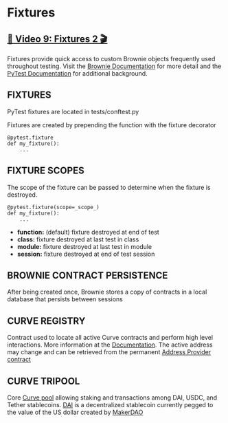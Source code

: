 # Fixtures

## [🎥 Video 9: Fixtures 2 🎬](https://youtu.be/fhPXJtQBF54)


Fixtures provide quick access to custom Brownie objects frequently used throughout testing.  Visit the [Brownie Documentation](https://eth-brownie.readthedocs.io/en/stable/tests-pytest-intro.html#fixtures) for more detail and the [PyTest Documentation]( https://docs.pytest.org/en/6.2.x/) for additional background.


## FIXTURES

PyTest fixtures are located in tests/conftest.py

Fixtures are created by prepending the function with the fixture decorator

	@pytest.fixture
	def my_fixture():
		...


## FIXTURE SCOPES
The scope of the fixture can be passed to determine when the fixture is destroyed.

	@pytest.fixture(scope=_scope_)
	def my_fixture():
		...

  * **function:** (default) fixture destroyed at end of test
  * **class:** fixture destroyed at last test in class
  * **module:** fixture destroyed at last test in module
  * **session:** fixture destroyed at end of test session


## BROWNIE CONTRACT PERSISTENCE
After being created once, Brownie stores a copy of contracts in a local database that persists between sessions


## CURVE REGISTRY
Contract used to locate all active Curve contracts and perform high level interactions.  More information at the [Documentation](https://curve.readthedocs.io/registry-overview.html).  The active address may change and can be retrieved from the permanent [Address Provider contract](https://etherscan.io/address/0x0000000022d53366457f9d5e68ec105046fc4383)


## CURVE TRIPOOL
Core [Curve pool](https://curve.fi/3pool) allowing staking and transactions among DAI, USDC, and Tether stablecoins.  [DAI](https://etherscan.io/token/0x6B175474E89094C44Da98b954EedeAC495271d0F) is a decentralized stablecoin currently pegged to the value of the US dollar created by [MakerDAO](https://makerdao.com/)

